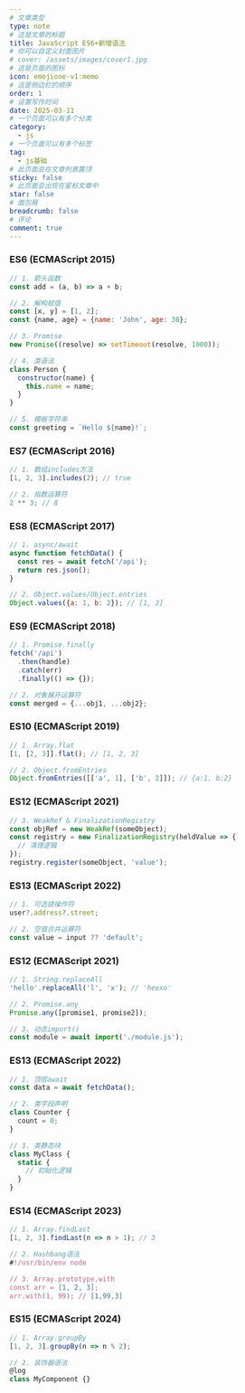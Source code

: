 ```yaml
---
# 文章类型
type: note
# 这是文章的标题
title: JavaScript ES6+新增语法
# 你可以自定义封面图片
# cover: /assets/images/cover1.jpg
# 这是页面的图标
icon: emojione-v1:memo
# 这是侧边栏的顺序
order: 1
# 设置写作时间
date: 2025-03-11
# 一个页面可以有多个分类
category:
  - js
# 一个页面可以有多个标签
tag:
  - js基础
# 此页面会在文章列表置顶
sticky: false
# 此页面会出现在星标文章中
star: false
# 面包屑
breadcrumb: false
# 评论
comment: true
---
```


### ES6 (ECMAScript 2015)
```js
// 1. 箭头函数
const add = (a, b) => a + b; 

// 2. 解构赋值
const [x, y] = [1, 2];
const {name, age} = {name: 'John', age: 30};

// 3. Promise
new Promise((resolve) => setTimeout(resolve, 1000));

// 4. 类语法
class Person {
  constructor(name) {
    this.name = name;
  }
}

// 5. 模板字符串
const greeting = `Hello ${name}!`;
```

### ES7 (ECMAScript 2016)
```js
// 1. 数组includes方法
[1, 2, 3].includes(2); // true

// 2. 指数运算符
2 ** 3; // 8
```

### ES8 (ECMAScript 2017)
```js
// 1. async/await
async function fetchData() {
  const res = await fetch('/api');
  return res.json();
}

// 2. Object.values/Object.entries
Object.values({a: 1, b: 2}); // [1, 2]
```

### ES9 (ECMAScript 2018)
```js
// 1. Promise.finally
fetch('/api')
  .then(handle)
  .catch(err)
  .finally(() => {});

// 2. 对象展开运算符
const merged = {...obj1, ...obj2};
```

### ES10 (ECMAScript 2019)
```js
// 1. Array.flat
[1, [2, 3]].flat(); // [1, 2, 3]

// 2. Object.fromEntries
Object.fromEntries([['a', 1], ['b', 2]]); // {a:1, b:2}
```

### ES12 (ECMAScript 2021)
```js
// 3. WeakRef & FinalizationRegistry
const objRef = new WeakRef(someObject);
const registry = new FinalizationRegistry(heldValue => {
  // 清理逻辑
});
registry.register(someObject, 'value');
```

### ES13 (ECMAScript 2022)
```js
// 1. 可选链操作符
user?.address?.street;

// 2. 空值合并运算符
const value = input ?? 'default';
```

### ES12 (ECMAScript 2021)
```js
// 1. String.replaceAll
'hello'.replaceAll('l', 'x'); // 'hexxo'

// 2. Promise.any
Promise.any([promise1, promise2]);

// 3. 动态import()
const module = await import('./module.js');
```

### ES13 (ECMAScript 2022)
```js
// 1. 顶层await
const data = await fetchData();

// 2. 类字段声明
class Counter {
  count = 0;
}

// 3. 类静态块
class MyClass {
  static {
    // 初始化逻辑
  }
}
```

### ES14 (ECMAScript 2023)
```js
// 1. Array.findLast
[1, 2, 3].findLast(n => n > 1); // 3

// 2. Hashbang语法
#!/usr/bin/env node

// 3. Array.prototype.with
const arr = [1, 2, 3];
arr.with(1, 99); // [1,99,3]
```

### ES15 (ECMAScript 2024)
```js
// 1. Array.groupBy
[1, 2, 3].groupBy(n => n % 2);

// 2. 装饰器语法
@log
class MyComponent {}
```

